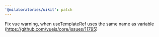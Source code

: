 ```yaml
---
'@milaboratories/uikit': patch
---
```


Fix vue warning, when useTemplateRef uses the same name as variable (https://github.com/vuejs/core/issues/11795)

